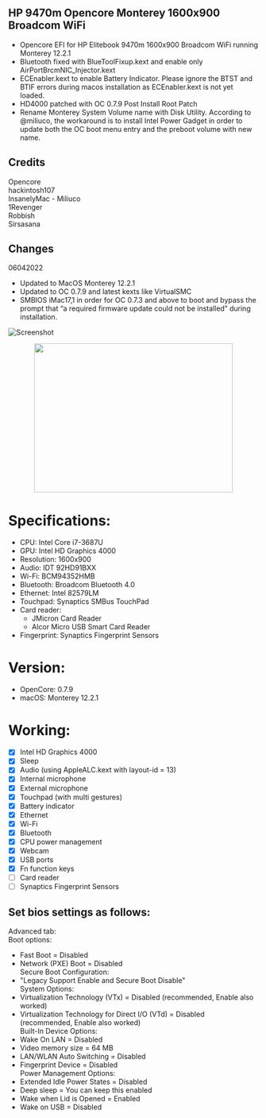 ## HP 9470m Opencore Monterey 1600x900 Broadcom WiFi
* Opencore EFI for HP Elitebook 9470m 1600x900 Broadcom WiFi running Monterey 12.2.1
* Bluetooth fixed with BlueToolFixup.kext and enable only AirPortBrcmNIC_Injector.kext
* ECEnabler.kext to enable Battery Indicator. Please ignore the BTST and BTIF errors during macos installation as ECEnabler.kext is not yet loaded.
* HD4000 patched with OC 0.7.9 Post Install Root Patch  
* Rename Monterey System Volume name with Disk Utility. According to @miliuco, the workaround is to install Intel Power Gadget in order to update both the OC boot menu entry and the preboot volume with new name.

## Credits  
Opencore  
hackintosh107  
InsanelyMac - Miliuco  
1Revenger  
Robbish  
Sirsasana  

## Changes
06042022
- Updated to MacOS Monterey 12.2.1
- Updated to OC 0.7.9 and latest kexts like VirtualSMC
- SMBIOS iMac17,1 in order for OC 0.7.3 and above to boot and bypass the prompt that “a required firmware update could not be installed” during installation. 

![Screenshot](https://github.com/yahgoo/Hackintosh-HP-9470m-Opencore-Monterey-1600x900-Broadcom-WiFi/blob/main/img/HP9470m%20Monterey%2012-2-1%20iPad%20Mini%206%20Purple.png)

<p align="center">
  <img width="400" height="300" src="/img/HP_9470m.png">
</p>

# Specifications:
* CPU: Intel Core i7-3687U
* GPU: Intel HD Graphics 4000
* Resolution: 1600x900
* Audio: IDT 92HD91BXX
* Wi-Fi: BCM94352HMB
* Bluetooth: Broadcom Bluetooth 4.0
* Ethernet: Intel 82579LM
* Touchpad: Synaptics SMBus TouchPad
* Card reader:
  - JMicron Card Reader
  - Alcor Micro USB Smart Card Reader
* Fingerprint: Synaptics Fingerprint Sensors

# Version: 
* OpenCore: 0.7.9
* macOS: Monterey 12.2.1

# Working:
- [x] Intel HD Graphics 4000
- [x] Sleep
- [x] Audio (using AppleALC.kext with layout-id = 13)
- [x] Internal microphone
- [x] External microphone
- [x] Touchpad (with multi gestures)
- [x] Battery indicator
- [x] Ethernet
- [x] Wi-Fi
- [x] Bluetooth
- [x] CPU power management
- [x] Webcam
- [x] USB ports
- [x] Fn function keys
- [ ] Card reader
- [ ] Synaptics Fingerprint Sensors

## Set bios settings as follows:
Advanced tab:  
Boot options:  
- Fast Boot = Disabled
- Network (PXE) Boot = Disabled  
Secure Boot Configuration:
- "Legacy Support Enable and Secure Boot Disable"  
System Options:  
- Virtualization Technology (VTx) = Disabled (recommended, Enable also worked)
- Virtualization Technology for Direct I/O (VTd) = Disabled (recommended, Enable also worked)  
Built-In Device Options:  
- Wake On LAN = Disabled
- Video memory size = 64 MB
- LAN/WLAN Auto Switching = Disabled
- Fingerprint Device = Disabled  
Power Management Options:  
- Extended Idle Power States = Disabled
- Deep sleep = You can keep this enabled
- Wake when Lid is Opened = Enabled
- Wake on USB = Disabled
